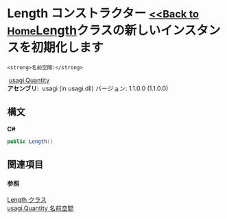 # Length コンストラクター <small>[<<Back to Home](https://github.com/usagi/usagi.cs/blob/master/Help/Home.md)</small><a href="T_usagi_Quantity_Length.md">Length</a>クラスの新しいインスタンスを初期化します


    <strong>名前空間:</strong>
&nbsp;<a href="N_usagi_Quantity.md">usagi.Quantity</a><br /><strong>アセンブリ:</strong>
&nbsp;usagi (in usagi.dll) バージョン: 1.1.0.0 (1.1.0.0)

## 構文

**C#**<br />
``` C#
public Length()
```


## 関連項目


#### 参照
<a href="T_usagi_Quantity_Length.md">Length クラス</a><br /><a href="N_usagi_Quantity.md">usagi.Quantity 名前空間</a><br />
